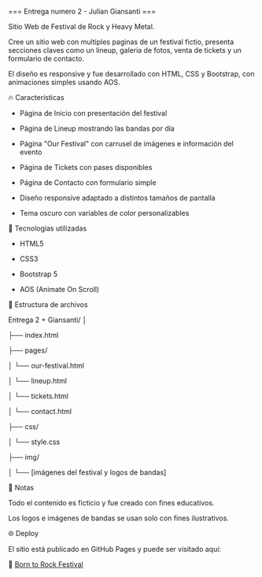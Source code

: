 === Entrega numero 2 - Julian Giansanti ===

Sitio Web de Festival de Rock y Heavy Metal.

Cree un sitio web con multiples paginas de un festival fictio, presenta secciones claves como un lineup, galeria de fotos, venta de tickets y un formulario de contacto.

El diseño es responsive y fue desarrollado con HTML, CSS y Bootstrap, con animaciones simples usando AOS.

🔥 Características

- Página de Inicio con presentación del festival

- Página de Lineup mostrando las bandas por día

- Página "Our Festival" con carrusel de imágenes e información del evento

- Página de Tickets con pases disponibles

- Página de Contacto con formulario simple

- Diseño responsive adaptado a distintos tamaños de pantalla

- Tema oscuro con variables de color personalizables

🚀 Tecnologías utilizadas

- HTML5

- CSS3

- Bootstrap 5

- AOS (Animate On Scroll)

📂 Estructura de archivos

Entrega 2 + Giansanti/
│

├── index.html

├── pages/

│ └── our-festival.html

│ └── lineup.html

│ └── tickets.html

│ └── contact.html

├── css/

│ └── style.css

├── img/

│ └── [imágenes del festival y logos de bandas]

📌 Notas

Todo el contenido es ficticio y fue creado con fines educativos.

Los logos e imágenes de bandas se usan solo con fines ilustrativos.

🌐 Deploy

El sitio está publicado en GitHub Pages y puede ser visitado aquí:

🔗 [Born to Rock Festival](https://juliangiansanti7.github.io/Entrega-2_Giansanti/)
